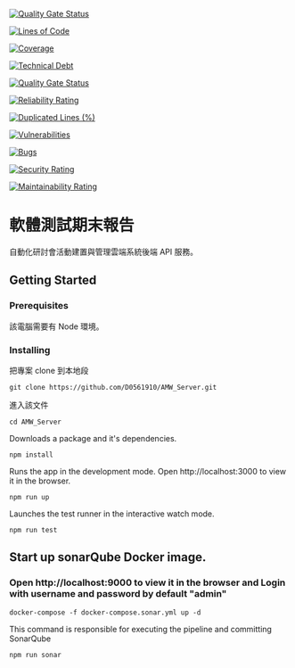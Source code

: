 [![Quality Gate Status](https://sonarcloud.io/api/project_badges/measure?project=BI-RPA-Charles-Sin_AMW_SERVER&metric=alert_status)](https://sonarcloud.io/summary/new_code?id=BI-RPA-Charles-Sin_AMW_SERVER)

[![Lines of Code](https://sonarcloud.io/api/project_badges/measure?project=BI-RPA-Charles-Sin_AMW_SERVER&metric=ncloc)](https://sonarcloud.io/summary/new_code?id=BI-RPA-Charles-Sin_AMW_SERVER)

[![Coverage](https://sonarcloud.io/api/project_badges/measure?project=BI-RPA-Charles-Sin_AMW_SERVER&metric=coverage)](https://sonarcloud.io/summary/new_code?id=BI-RPA-Charles-Sin_AMW_SERVER)

[![Technical Debt](https://sonarcloud.io/api/project_badges/measure?project=BI-RPA-Charles-Sin_AMW_SERVER&metric=sqale_index)](https://sonarcloud.io/summary/new_code?id=BI-RPA-Charles-Sin_AMW_SERVER)

[![Quality Gate Status](https://sonarcloud.io/api/project_badges/measure?project=BI-RPA-Charles-Sin_AMW_SERVER&metric=alert_status)](https://sonarcloud.io/summary/new_code?id=BI-RPA-Charles-Sin_AMW_SERVER)

[![Reliability Rating](https://sonarcloud.io/api/project_badges/measure?project=BI-RPA-Charles-Sin_AMW_SERVER&metric=reliability_rating)](https://sonarcloud.io/summary/new_code?id=BI-RPA-Charles-Sin_AMW_SERVER)

[![Duplicated Lines (%)](https://sonarcloud.io/api/project_badges/measure?project=BI-RPA-Charles-Sin_AMW_SERVER&metric=duplicated_lines_density)](https://sonarcloud.io/summary/new_code?id=BI-RPA-Charles-Sin_AMW_SERVER)

[![Vulnerabilities](https://sonarcloud.io/api/project_badges/measure?project=BI-RPA-Charles-Sin_AMW_SERVER&metric=vulnerabilities)](https://sonarcloud.io/summary/new_code?id=BI-RPA-Charles-Sin_AMW_SERVER)

[![Bugs](https://sonarcloud.io/api/project_badges/measure?project=BI-RPA-Charles-Sin_AMW_SERVER&metric=bugs)](https://sonarcloud.io/summary/new_code?id=BI-RPA-Charles-Sin_AMW_SERVER)

[![Security Rating](https://sonarcloud.io/api/project_badges/measure?project=BI-RPA-Charles-Sin_AMW_SERVER&metric=security_rating)](https://sonarcloud.io/summary/new_code?id=BI-RPA-Charles-Sin_AMW_SERVER)

[![Maintainability Rating](https://sonarcloud.io/api/project_badges/measure?project=BI-RPA-Charles-Sin_AMW_SERVER&metric=sqale_rating)](https://sonarcloud.io/summary/new_code?id=BI-RPA-Charles-Sin_AMW_SERVER)

# 軟體測試期末報告 
自動化研討會活動建置與管理雲端系統後端 API 服務。

## Getting Started

### Prerequisites
該電腦需要有 Node 環境。

### Installing
把專案 clone 到本地段
```
git clone https://github.com/D0561910/AMW_Server.git
```

進入該文件
```
cd AMW_Server
```

Downloads a package and it's dependencies.
```
npm install
```

Runs the app in the development mode.
Open http://localhost:3000 to view it in the browser.
```
npm run up
```

Launches the test runner in the interactive watch mode.
```
npm run test
```

## Start up sonarQube Docker image.
### Open http://localhost:9000 to view it in the browser and Login with username and password by default "admin"
```
docker-compose -f docker-compose.sonar.yml up -d
```

This command is responsible for executing the pipeline and committing SonarQube
```
npm run sonar
```
